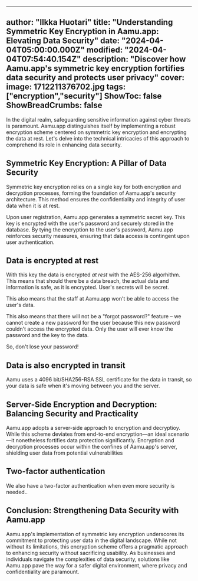 
---
author: "Ilkka Huotari"
title: "Understanding Symmetric Key Encryption in Aamu.app: Elevating Data Security"
date: "2024-04-04T05:00:00.000Z"
modified: "2024-04-04T07:54:40.154Z"
description: "Discover how Aamu.app's symmetric key encryption fortifies data security and protects user privacy"
cover:
  image: 1712211376702.jpg
tags: ["encryption","security"]
ShowToc: false
ShowBreadCrumbs: false
---

In the digital realm, safeguarding sensitive information against cyber threats is paramount. Aamu.app distinguishes itself by implementing a robust encryption scheme centered on symmetric key encryption and encrypting the data at rest. Let's delve into the technical intricacies of this approach to comprehend its role in enhancing data security.

Symmetric Key Encryption: A Pillar of Data Security
---------------------------------------------------

Symmetric key encryption relies on a single key for both encryption and decryption processes, forming the foundation of Aamu.app's security architecture. This method ensures the confidentiality and integrity of user data when it is at rest.

Upon user registration, Aamu.app generates a symmetric secret key. This key is encrypted with the user's password and securely stored in the database. By tying the encryption to the user's password, Aamu.app reinforces security measures, ensuring that data access is contingent upon user authentication.

Data is encrypted at rest
-------------------------

With this key the data is encrypted _at rest_ with the AES-256 algorhithm. This means that should there be a data breach, the actual data and information is safe, as it is encrypted. User's secrets will be secret.

This also means that the staff at Aamu.app won't be able to access the user's data.

This also means that there will not be a "forgot password?" feature – we cannot create a new password for the user because this new password couldn't access the encrypted data. Only the user will ever know the password and the key to the data.

So, don't lose your password!

Data is also encrypted in transit
---------------------------------

Aamu uses a 4096 bit/SHA256-RSA SSL certificate for the data in transit, so your data is safe when it's moving between you and the server.

Server-Side Encryption and Decryption: Balancing Security and Practicality
--------------------------------------------------------------------------

Aamu.app adopts a server-side approach to encryption and decryptioy. While this scheme deviates from end-to-end encryption—an ideal scenario—it nonetheless fortifies data protection significantly. Encryption and decryption processes occur within the confines of Aamu.app's server, shielding user data from potential vulnerabilities

Two-factor authentication
-------------------------

We also have a two-factor authentication when even more security is needed..

Conclusion: Strengthening Data Security with Aamu.app
-----------------------------------------------------

Aamu.app's implementation of symmetric key encryption underscores its commitment to protecting user data in the digital landscape. While not without its limitations, this encryption scheme offers a pragmatic approach to enhancing security without sacrificing usability. As businesses and individuals navigate the complexities of data security, solutions like Aamu.app pave the way for a safer digital environment, where privacy and confidentiality are paramount.
